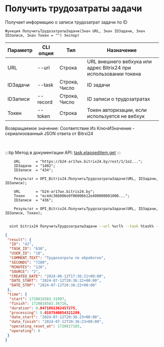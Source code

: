 ﻿---
sidebar_position: 4
---

# Получить трудозатраты задачи
 Получает информацию о записи трудозатрат задачи по ID



`Функция ПолучитьТрудозатратыЗадачи(Знач URL, Знач IDЗадачи, Знач IDЗаписи, Знач Токен = "") Экспорт`

  | Параметр | CLI опция | Тип | Назначение |
  |-|-|-|-|
  | URL | --url | Строка | URL внешнего вебхука или адрес Bitrix24 при использовании токена |
  | IDЗадачи | --task | Строка, Число | ID задачи |
  | IDЗаписи | --record | Строка, Число | ID записи о трудозатратах |
  | Токен | --token | Строка | Токен авторизации, если используется не вебхук |

  
  Возвращаемое значение:   Соответствие Из КлючИЗначение - сериализованный JSON ответа от Bitrxi24

<br/>

:::tip
Метод в документации API: [task.elapseditem.get](https://dev.1c-bitrix.ru/rest_help/tasks/task/elapseditem/get.php)
:::
<br/>


```bsl title="Пример кода"
    URL       = "https://b24-ar17wx.bitrix24.by/rest/1/1o2...";
    IDЗадачи  = "1402";
    IDЗаписи  = "434";

    Результат = OPI_Bitrix24.ПолучитьТрудозатратыЗадачи(URL, IDЗадачи, IDЗаписи);

    URL       = "b24-ar17wx.bitrix24.by";
    Токен     = "ec4dc366006e9f06006b12e400000001000...";
    IDЗаписи  = "436";

    Результат = OPI_Bitrix24.ПолучитьТрудозатратыЗадачи(URL, IDЗадачи, IDЗаписи, Токен);
```



```sh title="Пример команды CLI"
    
  oint bitrix24 ПолучитьТрудозатратыЗадачи --url %url% --task %task% --record %record% --token %token%

```

```json title="Результат"
{
 "result": {
  "ID": "42",
  "TASK_ID": "638",
  "USER_ID": "10",
  "COMMENT_TEXT": "Трудозатраты по обработке",
  "SECONDS": "7200",
  "MINUTES": "120",
  "SOURCE": "2",
  "CREATED_DATE": "2024-06-12T17:36:21+00:00",
  "DATE_START": "2024-07-12T20:36:22+00:00",
  "DATE_STOP": "2024-07-12T20:36:22+00:00"
 },
 "time": {
  "start": 1720816583.31997,
  "finish": 1720816583.36716,
  "duration": 0.0471861362457275,
  "processing": 0.0187540054321289,
  "date_start": "2024-07-12T20:36:23+00:00",
  "date_finish": "2024-07-12T20:36:23+00:00",
  "operating_reset_at": 1720817183,
  "operating": 0
 }
}
```
